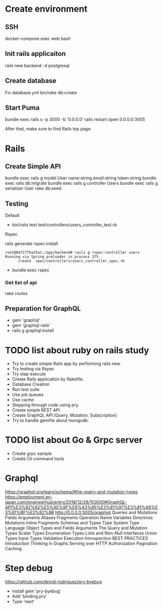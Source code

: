 # Create environment



## SSH
docker-compose exec web bash

## Init rails applicaiton

rails new backend -d postgresql

## Create database
Fix database.yml
bin/rake db:create

## Start Puma
bundle exec rails s -p 3000 -b '0.0.0.0'
rails restart
open 0.0.0.0:3005

After that, make sure to find Rails top page.


# Rails 

## Create Simple API
bundle exec rails g model User name:string email:string token:string
bundle exec rails db:migrate
bundle exec rails g controller Users
bundle exec rails g serializer User
rake db:seed

## Testing

Default
- bin/rails test test/controllers/users_controller_test.rb

Rspec

rails generate rspec:install
```
root@0af17fba35a1:/app/backend# rails g rspec:controller users           
Running via Spring preloader in process 375
      create  spec/controllers/users_controller_spec.rb
```

- bundle exec rspec

### Get list of api
rake routes

## Preparation for GraphQL

- gem 'graphql'
- gem 'graphql-rails'
- rails g graphql:install



# TODO list about ruby on rails study

- Try to create simple Rails app by performing rails new.
- Try testing via Rspec
- Try step execute
- Create Rails application by Rakefile.
- Database Creation
- Run test suite
- Use job queues
- Use cache
- Stepping through code using pry.
- Create simple REST API.
- Create GraphQL API.(Query, Mutation, Subscription)
- Try to handle gemfile about mongodb.

# TODO list about Go & Grpc server

- Create grpc sample
- Create Cli command tools


# Graphql

https://graphql.org/learn/schema/#the-query-and-mutation-types
https://employment.en-japan.com/engineerhub/entry/2018/12/26/103000#GraphQL-API%E3%82%92%E5%AE%9F%E8%A3%85%E3%81%97%E3%81%A6%E3%81%BF%E3%82%8B
http://0.0.0.0:3005/graphiql
Queries and Mutations
Fields
Arguments
Aliases
Fragments
Operation Name
Variables
Directives
Mutations
Inline Fragments
Schemas and Types
Type System
Type Language
Object Types and Fields
Arguments
The Query and Mutation Types
Scalar Types
Enumeration Types
Lists and Non-Null
Interfaces
Union Types
Input Types
Validation
Execution
Introspection
BEST PRACTICES
Introduction
Thinking in Graphs
Serving over HTTP
Authorization
Pagination
Caching


# Step debug
https://github.com/deivid-rodriguez/pry-byebug
- install gem 'pry-byebug'
- Add 'binding.pry'
- Type 'next'